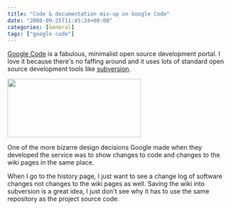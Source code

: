 ```yaml
---
title: "Code & documentation mix-up on Google Code"
date: "2008-09-25T11:45:24+00:00"
categories: [General]
tags: ["google code"]
---
```


<a href="http://code.google.com/">Google Code</a> is a fabulous, minimalist open source development portal. I love it because there's no faffing around and it uses lots of standard open source development tools like <a href="http://subversion.tigris.org/">subversion</a>.

<a href="http://techteapot.com/wp-content/uploads/2008/09/google-code-change-list.jpg"><img class="aligncenter size-medium wp-image-747" title="google-code-change-list" src="http://techteapot.com/wp-content/uploads/2008/09/google-code-change-list.jpg" alt="" width="300" height="132" /></a>

One of the more bizarre design decisions Google made when they developed the service was to show changes to code and changes to the wiki pages in the same place.

When I go to the history page, I just want to see a change log of software changes not changes to the wiki pages as well. Saving the wiki into subversion is a great idea, I just don't see why it has to use the same repository as the project source code.
